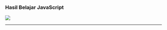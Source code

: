 ### Hasil Belajar JavaScript

<img src="https://img.shields.io/badge/JavaScript-323330?style=for-the-badge&logo=javascript&logoColor=F7DF1E" />

---
